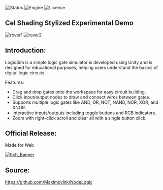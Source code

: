 ![Status](https://badgen.net/badge/Status/Experiment/orange?icon=github)
![Engine](https://badgen.net/badge/Engine/Unity/blue)
![License](https://badgen.net/badge/license/MIT/green)

## **Cel Shading Stylized Experimental Demo**
![rover1](https://github.com/user-attachments/assets/c728232a-8964-4ccf-82de-78be5c0f5182)
![rover2](https://github.com/user-attachments/assets/5c730277-10aa-415d-b3fb-e6048d956ab1)


## **Introduction:**
LogicSim is a simple logic gate simulator is developed using Unity and is designed for educational purposes, helping users understand the basics of digital logic circuits.

Features:

- Drag and drop gates onto the workspace for easy circuit building.
- Click input/output nodes to draw and connect wires between gates.
- Supports multiple logic gates like AND, OR, NOT, NAND, NOR, XOR, and XNOR.
- Interactive inputs/outputs including toggle buttons and RGB indicators.
- Zoom with right-click scroll and clear all with a single button click.

## **Official Release:**
Made for Web

[![Itch_Banner](https://github.com/user-attachments/assets/13fecf6b-cca1-44b0-8b63-d69e96809f8b)](https://parven.itch.io/logic-sim)

## **Source:**
https://github.com/MaximovInk/NodeLogic
